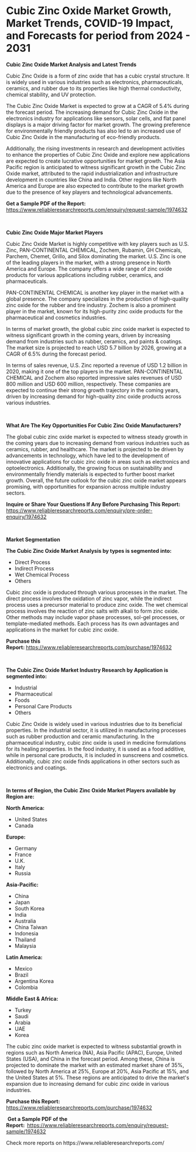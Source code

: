 <p><h1>Cubic Zinc Oxide Market Growth, Market Trends, COVID-19 Impact, and Forecasts for period from 2024 - 2031</h1></p><p><strong>Cubic Zinc Oxide Market Analysis and Latest Trends</strong></p>
<p><p>Cubic Zinc Oxide is a form of zinc oxide that has a cubic crystal structure. It is widely used in various industries such as electronics, pharmaceuticals, ceramics, and rubber due to its properties like high thermal conductivity, chemical stability, and UV protection.</p><p>The Cubic Zinc Oxide Market is expected to grow at a CAGR of 5.4% during the forecast period. The increasing demand for Cubic Zinc Oxide in the electronics industry for applications like sensors, solar cells, and flat panel displays is a major driving factor for market growth. The growing preference for environmentally friendly products has also led to an increased use of Cubic Zinc Oxide in the manufacturing of eco-friendly products.</p><p>Additionally, the rising investments in research and development activities to enhance the properties of Cubic Zinc Oxide and explore new applications are expected to create lucrative opportunities for market growth. The Asia Pacific region is anticipated to witness significant growth in the Cubic Zinc Oxide market, attributed to the rapid industrialization and infrastructure development in countries like China and India. Other regions like North America and Europe are also expected to contribute to the market growth due to the presence of key players and technological advancements.</p></p>
<p><strong>Get a Sample PDF of the Report:&nbsp;</strong> <a href="https://www.reliableresearchreports.com/enquiry/request-sample/1974632">https://www.reliableresearchreports.com/enquiry/request-sample/1974632</a></p>
<p>&nbsp;</p>
<p><strong>Cubic Zinc Oxide Major Market Players</strong></p>
<p><p>Cubic Zinc Oxide Market is highly competitive with key players such as U.S. Zinc, PAN-CONTINENTAL CHEMICAL, Zochem, Rubamin, GH Chemicals, Parchem, Chemet, Grillo, and Silox dominating the market. U.S. Zinc is one of the leading players in the market, with a strong presence in North America and Europe. The company offers a wide range of zinc oxide products for various applications including rubber, ceramics, and pharmaceuticals.</p><p>PAN-CONTINENTAL CHEMICAL is another key player in the market with a global presence. The company specializes in the production of high-quality zinc oxide for the rubber and tire industry. Zochem is also a prominent player in the market, known for its high-purity zinc oxide products for the pharmaceutical and cosmetics industries.</p><p>In terms of market growth, the global cubic zinc oxide market is expected to witness significant growth in the coming years, driven by increasing demand from industries such as rubber, ceramics, and paints & coatings. The market size is projected to reach USD 5.7 billion by 2026, growing at a CAGR of 6.5% during the forecast period.</p><p>In terms of sales revenue, U.S. Zinc reported a revenue of USD 1.2 billion in 2020, making it one of the top players in the market. PAN-CONTINENTAL CHEMICAL and Zochem also reported impressive sales revenues of USD 800 million and USD 600 million, respectively. These companies are expected to continue their strong growth trajectory in the coming years, driven by increasing demand for high-quality zinc oxide products across various industries.</p></p>
<p>&nbsp;</p>
<p><strong>What Are The Key Opportunities For Cubic Zinc Oxide Manufacturers?</strong></p>
<p><p>The global cubic zinc oxide market is expected to witness steady growth in the coming years due to increasing demand from various industries such as ceramics, rubber, and healthcare. The market is projected to be driven by advancements in technology, which have led to the development of innovative applications for cubic zinc oxide in areas such as electronics and optoelectronics. Additionally, the growing focus on sustainability and environmentally friendly materials is expected to further boost market growth. Overall, the future outlook for the cubic zinc oxide market appears promising, with opportunities for expansion across multiple industry sectors.</p></p>
<p><strong>Inquire or Share Your Questions If Any Before Purchasing This Report:</strong> <a href="https://www.reliableresearchreports.com/enquiry/pre-order-enquiry/1974632">https://www.reliableresearchreports.com/enquiry/pre-order-enquiry/1974632</a></p>
<p>&nbsp;</p>
<p><strong>Market Segmentation</strong></p>
<p><strong>The Cubic Zinc Oxide Market Analysis by types is segmented into:</strong></p>
<p><ul><li>Direct Process</li><li>Indirect Process</li><li>Wet Chemical Process</li><li>Others</li></ul></p>
<p><p>Cubic zinc oxide is produced through various processes in the market. The direct process involves the oxidation of zinc vapor, while the indirect process uses a precursor material to produce zinc oxide. The wet chemical process involves the reaction of zinc salts with alkali to form zinc oxide. Other methods may include vapor phase processes, sol-gel processes, or template-mediated methods. Each process has its own advantages and applications in the market for cubic zinc oxide.</p></p>
<p><strong>Purchase this Report:&nbsp;</strong><a href="https://www.reliableresearchreports.com/purchase/1974632">https://www.reliableresearchreports.com/purchase/1974632</a></p>
<p>&nbsp;</p>
<p><strong>The Cubic Zinc Oxide Market Industry Research by Application is segmented into:</strong></p>
<p><ul><li>Industrial</li><li>Pharmaceutical</li><li>Foods</li><li>Personal Care Products</li><li>Others</li></ul></p>
<p><p>Cubic Zinc Oxide is widely used in various industries due to its beneficial properties. In the industrial sector, it is utilized in manufacturing processes such as rubber production and ceramic manufacturing. In the pharmaceutical industry, cubic zinc oxide is used in medicine formulations for its healing properties. In the food industry, it is used as a food additive, while in personal care products, it is included in sunscreens and cosmetics. Additionally, cubic zinc oxide finds applications in other sectors such as electronics and coatings.</p></p>
<p>&nbsp;</p>
<p><strong>In terms of Region, the Cubic Zinc Oxide Market Players available by Region are:</strong></p>
<p>
    <p> <strong> North America: </strong>
        <ul>
            <li>United States</li>
            <li>Canada</li>
        </ul>
        </p> 
    <p> <strong> Europe: </strong>
        <ul>
            <li>Germany</li>
            <li>France</li>
            <li>U.K.</li>
            <li>Italy</li>
            <li>Russia</li>
        </ul>
        </p> 
    <p> <strong> Asia-Pacific: </strong>
        <ul>
            <li>China</li>
            <li>Japan</li>
            <li>South Korea</li>
            <li>India</li>
            <li>Australia</li>
            <li>China Taiwan</li>
            <li>Indonesia</li>
            <li>Thailand</li>
            <li>Malaysia</li>
        </ul>
        </p> 
    <p> <strong> Latin America: </strong>
        <ul>
            <li>Mexico</li>
            <li>Brazil</li>
            <li>Argentina Korea</li>
            <li>Colombia</li>
        </ul>
        </p> 
    <p> <strong> Middle East & Africa: </strong>
        <ul>
            <li>Turkey</li>
            <li>Saudi</li>
            <li>Arabia</li>
            <li>UAE</li>
            <li>Korea</li>
        </ul>
    </p>
    </p>
<p><p>The cubic zinc oxide market is expected to witness substantial growth in regions such as North America (NA), Asia Pacific (APAC), Europe, United States (USA), and China in the forecast period. Among these, China is projected to dominate the market with an estimated market share of 35%, followed by North America at 25%, Europe at 20%, Asia Pacific at 15%, and the United States at 5%. These regions are anticipated to drive the market's expansion due to increasing demand for cubic zinc oxide in various industries.</p></p>
<p><strong>Purchase this Report: </strong><a href="https://www.reliableresearchreports.com/purchase/1974632">https://www.reliableresearchreports.com/purchase/1974632</a></p>
<p>&nbsp;<strong>Get a Sample PDF of the Report:&nbsp;&nbsp;</strong><a href="https://www.reliableresearchreports.com/enquiry/request-sample/1974632">https://www.reliableresearchreports.com/enquiry/request-sample/1974632</a></p>
<p><strong></strong></p>
<p>Check more reports on https://www.reliableresearchreports.com/</p>